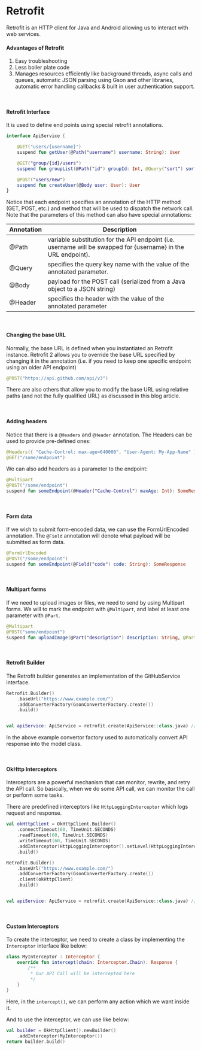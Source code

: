 # Retrofit

Retrofit is an HTTP client for Java and Android allowing us to interact with web services.

#### Advantages of Retrofit

1. Easy troubleshooting
2. Less boiler plate code
3. Manages resources efficiently like background threads, async calls and queues, automatic JSON parsing using Gson and
   other libraries, automatic error handling callbacks & built in user authentication support.

<br/>

#### Retrofit Interface

It is used to define end points using special retrofit annotations.

```kotlin
interface ApiService {

    @GET("users/{username}")
    suspend fun getUser(@Path("username") username: String): User

    @GET("group/{id}/users")
    suspend fun groupList(@Path("id") groupId: Int, @Query("sort") sort: String): List<User>

    @POST("users/new")
    suspend fun createUser(@Body user: User): User
}
```

Notice that each endpoint specifies an annotation of the HTTP method (GET, POST, etc.) and method that will be used to
dispatch the network call. Note that the parameters of this method can also have special annotations:

| Annotation | Description                                                                                                    |
|------------|----------------------------------------------------------------------------------------------------------------|
| @Path      | variable substitution for the API endpoint (i.e. username will be swapped for {username} in the URL endpoint). |
| @Query     | specifies the query key name with the value of the annotated parameter.                                        |
| @Body      | payload for the POST call (serialized from a Java object to a JSON string)                                     |
| @Header    | specifies the header with the value of the annotated parameter                                                 |

<br/>

#### Changing the base URL

Normally, the base URL is defined when you instantiated an Retrofit instance. Retrofit 2 allows you to override the base
URL specified by changing it in the annotation (i.e. if you need to keep one specific endpoint using an older API
endpoint)

```kotlin
@POST("https://api.github.com/api/v3")
```

There are also others that allow you to modify the base URL using relative paths (and not the fully qualified URL) as
discussed in this blog article.

<br/>

#### Adding headers

Notice that there is a `@Headers` and `@Header` annotation. The Headers can be used to provide pre-defined ones:

```kotlin
@Headers({ "Cache-Control: max-age=640000", "User-Agent: My-App-Name" })
@GET("/some/endpoint")
```

We can also add headers as a parameter to the endpoint:

```kotlin
@Multipart
@POST("/some/endpoint")
suspend fun someEndpoint(@Header("Cache-Control") maxAge: Int): SomeResponse
```

<br/>

#### Form data

If we wish to submit form-encoded data, we can use the FormUrlEncoded annotation. The `@Field` annotation will denote
what
payload will be submitted as form data.

```kotlin
@FormUrlEncoded
@POST("/some/endpoint")
suspend fun someEndpoint(@Field("code") code: String): SomeResponse
```

<br/>

#### Multipart forms

If we need to upload images or files, we need to send by using Multipart forms. We will to mark the endpoint with
`@Multipart`, and label at least one parameter with `@Part`.

```kotlin
@Multipart
@POST("some/endpoint")
suspend fun uploadImage(@Part("description") description: String, @Part("image") image: RequestBody): Response
```

<br/>

#### Retrofit Builder

The Retrofit builder generates an implementation of the GitHubService interface.

```kotlin
Retrofit.Builder()
    .baseUrl("https://www.example.com/")
    .addConverterFactory(GsonConverterFactory.create())
    .build()


val apiService: ApiService = retrofit.create(ApiService::class.java) // here ApiService is interface
```

In the above example convertor factory used to automatically convert API response into the model class.

<br/>

#### OkHttp Interceptors

Interceptors are a powerful mechanism that can monitor, rewrite, and retry the API call. So basically, when we do some
API call, we can monitor the call or perform some tasks.

There are predefined interceptors like `HttpLoggingInterceptor` which logs request and response.

```kotlin
val okHttpClient = OkHttpClient.Builder()
    .connectTimeout(60, TimeUnit.SECONDS)
    .readTimeout(60, TimeUnit.SECONDS)
    .writeTimeout(60, TimeUnit.SECONDS)
    .addInterceptor(HttpLoggingInterceptor().setLevel(HttpLoggingInterceptor.Level.BODY))
    .build()

Retrofit.Builder()
    .baseUrl("https://www.example.com/")
    .addConverterFactory(GsonConverterFactory.create())
    .client(okHttpClient)
    .build()


val apiService: ApiService = retrofit.create(ApiService::class.java) // here ApiService is interface
```

<br/>

#### Custom Interceptors

To create the interceptor, we need to create a class by implementing the `Interceptor` interface like below:

```kotlin
class MyInterceptor : Interceptor {
    override fun intercept(chain: Interceptor.Chain): Response {
        /**
         * Our API Call will be intercepted here
         */
    }
}
```

Here, in the `intercept()`, we can perform any action which we want inside it.

And to use the interceptor, we can use like below:

```kotlin
val builder = OkHttpClient().newBuilder()
    .addInterceptor(MyInterceptor())
return builder.build()
```